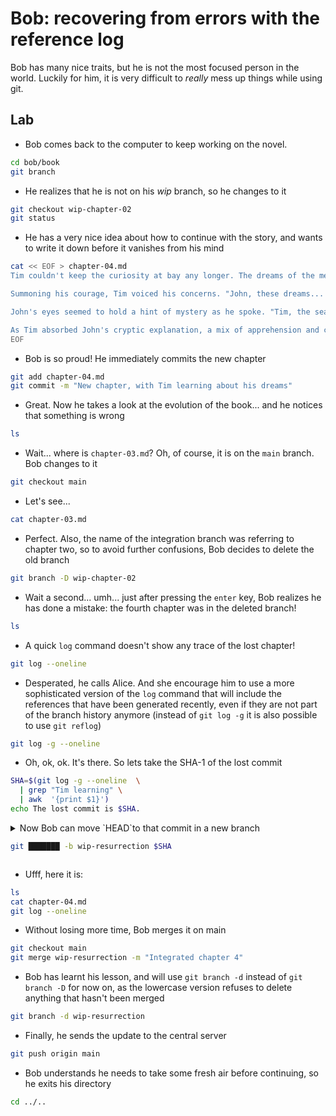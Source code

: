 # Bob: recovering from errors with the reference log

Bob has many nice traits, but he is not the most focused person in the world. Luckily for him,
it is very difficult to *really* mess up things while using git.

## Lab

* Bob comes back to the computer to keep working on the novel.

```bash
cd bob/book
git branch
```

* He realizes that he is not on his *wip* branch, so he changes to it

```bash
git checkout wip-chapter-02
git status
```

* He has a very nice idea about how to continue with the story, and wants to write it down
before it vanishes from his mind

```bash
cat << EOF > chapter-04.md
Tim couldn't keep the curiosity at bay any longer. The dreams of the menacing mermaids haunting him each night had become unbearable. He found himself standing outside the lighthouse, his heart pounding with anticipation. It was time to seek answers from the man who seemed to hold the key to the mysteries of the sea.

Summoning his courage, Tim voiced his concerns. "John, these dreams... they feel so real. Like there's something beneath the waves, trying to reach out to me. Have you ever encountered such experiences?"

John's eyes seemed to hold a hint of mystery as he spoke. "Tim, the sea has its own language, a way of whispering secrets to those who dare to listen. Long ago, I too felt a connection, a call from the depths that echoed in my soul. It led me to encounters, encounters with beings that exist in the realm between dreams and reality."

As Tim absorbed John's cryptic explanation, a mix of apprehension and curiosity swirled within him. The dreams had become an invitation, a portal into a realm where truth and fantasy intertwined. Determined to uncover the hidden messages and the enigma that surrounded him, Tim vowed to embrace the call of the sea and venture forth into a world of wonders, where his own connection with the ocean awaited.
EOF
```

* Bob is so proud! He immediately commits the new chapter

```bash
git add chapter-04.md
git commit -m "New chapter, with Tim learning about his dreams"
```

* Great. Now he takes a look at the evolution of the book... and he notices that something is wrong

```bash
ls
```

* Wait... where is `chapter-03.md`? Oh, of course, it is on the `main` branch. Bob changes to it

```bash
git checkout main
```

* Let's see...

```bash
cat chapter-03.md
```

* Perfect. Also, the name of the integration branch was referring to chapter two,
so to avoid further confusions, Bob decides to delete the old branch

```bash
git branch -D wip-chapter-02
```

* Wait a second... umh... just after pressing the `enter` key, Bob realizes he has
done a mistake: the fourth chapter was in the deleted branch!

```bash
ls
```

* A quick `log` command doesn't show any trace of the lost chapter!

```bash
git log --oneline
```

* Desperated, he calls Alice. And she encourage him to use a more sophisticated version
of the `log` command that will include the references that have been generated recently,
even if they are not part of the branch history anymore (instead of `git log -g` it is
also possible to use `git reflog`)

```bash
git log -g --oneline
```

* Oh, ok, ok. It's there. So lets take the SHA-1 of the lost commit

```bash
SHA=$(git log -g --oneline  \
  | grep "Tim learning" \
  | awk  '{print $1}')
echo The lost commit is $SHA.
```

<details>
<summary>
Now Bob can move `HEAD`to that commit in a new branch

```bash
git ███████ -b wip-resurrection $SHA
```
</summary>

---
#### Solution

```bash
git checkout -b wip-resurrection $SHA
```
---
</details>

* Ufff, here it is:

```bash
ls
cat chapter-04.md
git log --oneline
```

* Without losing more time, Bob merges it on main

```bash
git checkout main
git merge wip-resurrection -m "Integrated chapter 4"
```

* Bob has learnt his lesson, and will use `git branch -d` instead of `git branch -D` for now on,
as the lowercase version refuses to delete anything that hasn't been merged

```bash
git branch -d wip-resurrection
```

* Finally, he sends the update to the central server

```bash
git push origin main
```

* Bob understands he needs to take some fresh air before continuing, so he exits his directory

```bash
cd ../..
```

